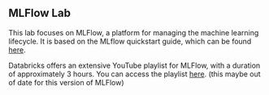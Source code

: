 ## MLFlow Lab

This lab focuses on MLFlow, a platform for managing the machine learning lifecycle. It is based on the MLflow quickstart guide, which can be found [here](https://mlflow.org/docs/latest/quickstart.html).

Databricks offers an extensive YouTube playlist for MLFlow, with a duration of approximately 3 hours. You can access the playlist [here](https://www.youtube.com/watch?v=x3cxvsUFVZA&list=PLTPXxbhUt-YWjDg318nmSxRqTgZFWQ2ZC). (this maybe out of date for this version of MLFlow)
